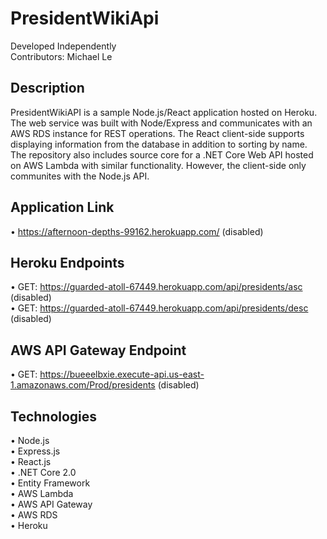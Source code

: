 # PresidentWikiApi
Developed Independently   
Contributors: Michael Le

## Description
PresidentWikiAPI is a sample Node.js/React application hosted on Heroku. The web service was built with Node/Express and communicates with an AWS RDS instance for REST operations. The React client-side supports displaying information from the database in addition to sorting by name. The repository also includes source core for a .NET Core Web API hosted on AWS Lambda with similar functionality. However, the client-side only communites with the Node.js API.

## Application Link
• https://afternoon-depths-99162.herokuapp.com/ (disabled)

## Heroku Endpoints
• GET: https://guarded-atoll-67449.herokuapp.com/api/presidents/asc (disabled)  
• GET: https://guarded-atoll-67449.herokuapp.com/api/presidents/desc (disabled)  

## AWS API Gateway Endpoint
• GET: https://bueeelbxie.execute-api.us-east-1.amazonaws.com/Prod/presidents (disabled)

## Technologies  
• Node.js   
• Express.js   
• React.js  
• .NET Core 2.0  
• Entity Framework  
• AWS Lambda  
• AWS API Gateway  
• AWS RDS  
• Heroku  
